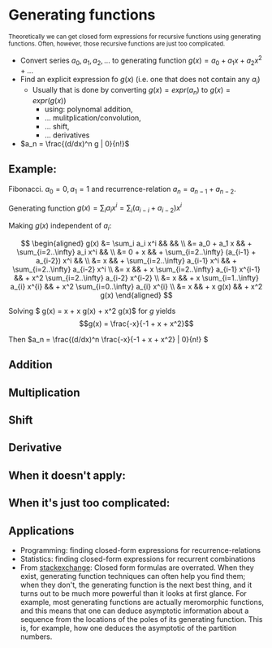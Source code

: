 # Generating functions

<small>Theoretically we can get closed form expressions for recursive functions using generating functions.
Often, however, those recursive functions are just too complicated. </small>


- Convert series $a_0, a_1, a_2, ...$ to generating function $g(x) = a_0 + a_1 x + a_2 x^2 + ...$
- Find an explicit expression fo $g(x)$ (i.e. one that does not contain any $a_i$)
    - Usually that is done by converting $g(x) = expr(a_n)$ to $g(x) = expr(g(x))$
        - using: polynomal addition,
        - ... mulitplication/convolution,
        - ... shift,
        - ... derivatives
- $a_n = \frac{(d/dx)^n g | 0}{n!}$

## Example: 

Fibonacci. $a_0 = 0, a_1 = 1$ and recurrence-relation $a_n = a_{n-1} + a_{n-2}$.

Generating function $g(x) = \sum_i a_i x^i = \sum_i (a_{i-i} + a_{i-2})x^i$

Making $g(x)$ independent of $a_i$:

$$
\begin{aligned}
g(x) &= \sum_i a_i x^i  &&                                                 &&                              \\
     &= a_0 + a_1 x     && +   \sum_{i=2..\infty} a_i x^i                  &&                              \\
     &= 0   + x         && +   \sum_{i=2..\infty} (a_{i-1} + a_{i-2}) x^i  &&                               \\
     &= x               && +   \sum_{i=2..\infty} a_{i-1} x^i              && +     \sum_{i=2..\infty} a_{i-2} x^i     \\
     &= x               && + x \sum_{i=2..\infty} a_{i-1} x^{i-1}          && + x^2 \sum_{i=2..\infty} a_{i-2} x^{i-2} \\
     &= x               && + x \sum_{i=1..\infty} a_{i} x^{i}              && + x^2 \sum_{i=0..\infty} a_{i} x^{i}     \\
     &= x               && + x g(x)                                        && + x^2 g(x)
\end{aligned}
$$

Solving $ g(x) = x + x g(x) + x^2 g(x)$ for $g$ yields 
$$g(x) = \frac{-x}{-1 + x + x^2}$$

Then $a_n = \frac{(d/dx)^n \frac{-x}{-1 + x + x^2} | 0}{n!} $


## Addition

## Multiplication

## Shift

## Derivative

## When it doesn't apply:

## When it's just too complicated:


## Applications

- Programming: finding closed-form expressions for recurrence-relations
- Statistics: finding closed-form expressions for recurrent combinations
- From [stackexchange](https://math.stackexchange.com/questions/25430/why-are-generating-functions-useful): Closed form formulas are overrated. When they exist, generating function techniques can often help you find them; when they don't, the generating function is the next best thing, and it turns out to be much more powerful than it looks at first glance. For example, most generating functions are actually meromorphic functions, and this means that one can deduce asymptotic information about a sequence from the locations of the poles of its generating function. This is, for example, how one deduces the asymptotic of the partition numbers.